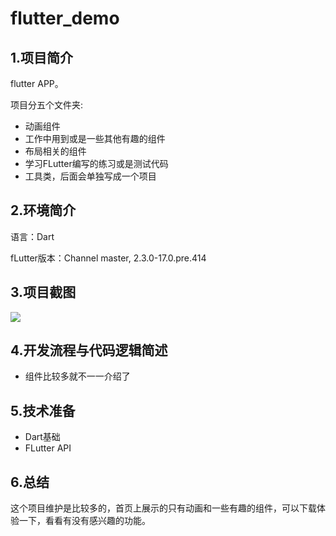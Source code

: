 # flutter_demo

## 1.项目简介

flutter APP。

项目分五个文件夹:

- 动画组件
- 工作中用到或是一些其他有趣的组件
- 布局相关的组件
- 学习FLutter编写的练习或是测试代码
- 工具类，后面会单独写成一个项目

## 2.环境简介

语言：Dart

fLutter版本：Channel master, 2.3.0-17.0.pre.414

## 3.项目截图

![](https://img-blog.csdnimg.cn/7bfc8de344d34ddea1e7898a16f11ed5.png)

## 4.开发流程与代码逻辑简述

- 组件比较多就不一一介绍了

## 5.技术准备

- Dart基础
- FLutter API

## 6.总结

这个项目维护是比较多的，首页上展示的只有动画和一些有趣的组件，可以下载体验一下，看看有没有感兴趣的功能。


